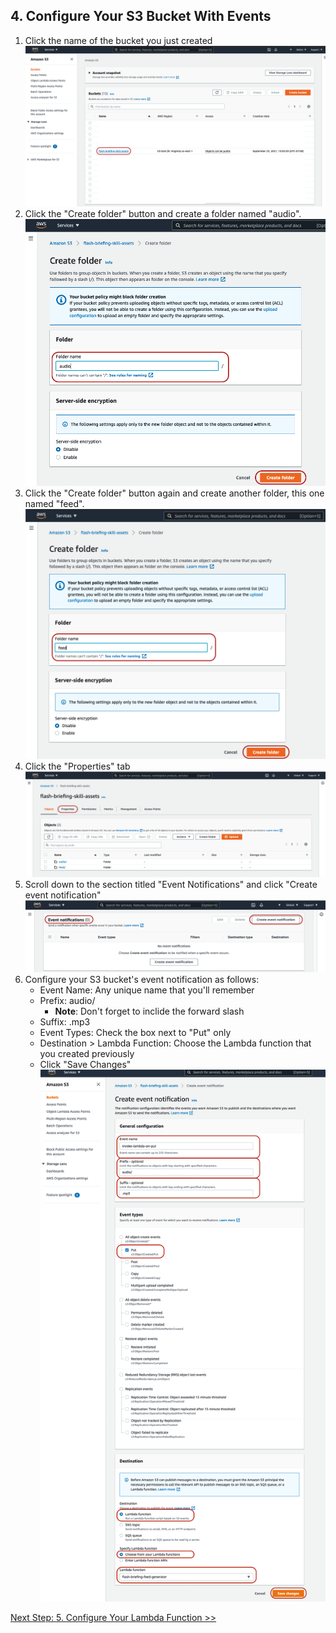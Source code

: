 ## 4. Configure Your S3 Bucket With Events

1. Click the name of the bucket you just created
![configure_s3_1.png](../assets/4-configure-s3-bucket/configure_s3_1.png)
2. Click the "Create folder" button and create a folder named "audio".
![configure_s3_2.png](../assets/4-configure-s3-bucket/configure_s3_2.png)
3. Click the "Create folder" button again and create another folder, this one named "feed".
![configure_s3_3.png](../assets/4-configure-s3-bucket/configure_s3_3.png)
4. Click the "Properties" tab
![configure_s3_4.png](../assets/4-configure-s3-bucket/configure_s3_4.png)
5. Scroll down to the section titled "Event Notifications" and click "Create event notification"
![configure_s3_5.png](../assets/4-configure-s3-bucket/configure_s3_5.png)
6. Configure your S3 bucket's event notification as follows:
    * Event Name: Any unique name that you'll remember
    * Prefix: audio/
        * **Note**: Don't forget to inclide the forward slash
    * Suffix: .mp3
    * Event Types: Check the box next to "Put" only
    * Destination > Lambda Function: Choose the Lambda function that you created previously
    * Click "Save Changes"
    ![configure_s3_6.png](../assets/4-configure-s3-bucket/configure_s3_6.png)

[Next Step: 5. Configure Your Lambda Function >>](./5-configure-lambda-function.md)